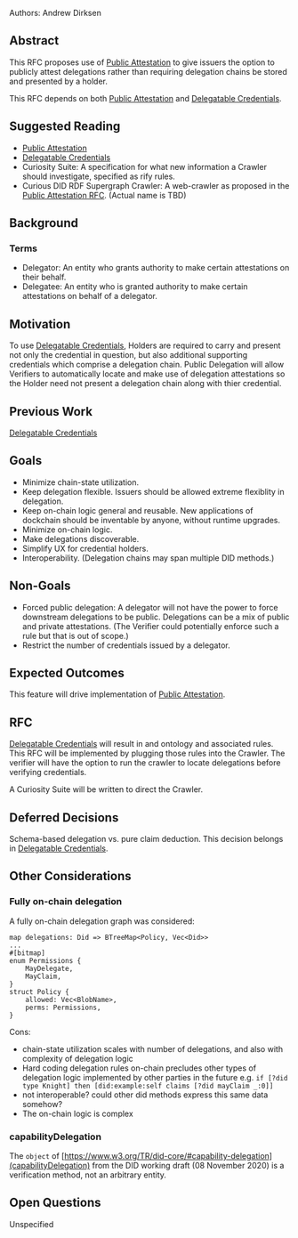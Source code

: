 
Authors: Andrew Dirksen

## Abstract

This RFC proposes use of [Public Attestation](./0014-public-attestation.md) to give issuers the option to publicly attest delegations rather than requiring delegation chains be stored and presented by a holder.

This RFC depends on both [Public Attestation](./0014-public-attestation.md) and [Delegatable Credentials](./0008-delegatable-credentials.md).

## Suggested Reading

- [Public Attestation](./0014-public-attestation.md)
- [Delegatable Credentials](./0008-delegatable-credentials.md)
- Curiosity Suite: A specification for what new information a Crawler should investigate, specified as rify rules.
- Curious DID RDF Supergraph Crawler: A web-crawler as proposed in the [Public Attestation RFC](./0014-public-attestation.md). (Actual name is TBD)

## Background

### Terms

- Delegator: An entity who grants authority to make certain attestations on their behalf.
- Delegatee: An entity who is granted authority to make certain attestations on behalf of a delegator.

## Motivation

To use [Delegatable Credentials](./0008-delegatable-credentials.md), Holders are required to carry and present not only the credential in question, but also additional supporting credentials which comprise a delegation chain. Public Delegation will allow Verifiers to automatically locate and make use of delegation attestations so the Holder need not present a delegation chain along with thier credential.

## Previous Work

[Delegatable Credentials](./0008-delegatable-credentials.md)

## Goals

- Minimize chain-state utilization.
- Keep delegation flexible. Issuers should be allowed extreme flexiblity in delegation.
- Keep on-chain logic general and reusable. New applications of dockchain should be inventable by anyone, without runtime upgrades.
- Minimize on-chain logic.
- Make delegations discoverable.
- Simplify UX for credential holders.
- Interoperability. (Delegation chains may span multiple DID methods.)

## Non-Goals

- Forced public delegation: A delegator will not have the power to force downstream delegations to be public. Delegations can be a mix of public and private attestations. (The Verifier could potentially enforce such a rule but that is out of scope.)
- Restrict the number of credentials issued by a delegator.

## Expected Outcomes

This feature will drive implementation of [Public Attestation](./0014-public-attestation.md).

## RFC

[Delegatable Credentials](./0008-delegatable-credentials.md) will result in and ontology and associated rules. This RFC will be implemented by plugging those rules into the Crawler. The verifier will have the option to run the crawler to locate delegations before verifying credentials.

A Curiosity Suite will be written to direct the Crawler.

## Deferred Decisions

Schema-based delegation vs. pure claim deduction. This decision belongs in [Delegatable Credentials](./0008-delegatable-credentials.md).

## Other Considerations

### Fully on-chain delegation

A fully on-chain delegation graph was considered:

```
map delegations: Did => BTreeMap<Policy, Vec<Did>>
...
#[bitmap]
enum Permissions {
	MayDelegate,
	MayClaim,
}
struct Policy {
	allowed: Vec<BlobName>,
	perms: Permissions,
}
```

Cons:

- chain-state utilization scales with number of delegations, and also with complexity of delegation logic
- Hard coding delegation rules on-chain precludes other types of delegation logic implemented by other parties in the future e.g. `if [?did type Knight] then [did:example:self claims [?did mayClaim _:0]]`
- not interoperable? could other did methods express this same data somehow?
- The on-chain logic is complex

### capabilityDelegation

The `object` of [https://www.w3.org/TR/did-core/#capability-delegation](capabilityDelegation) from the DID working draft (08 November 2020) is a verification method, not an arbitrary entity.

## Open Questions

Unspecified
